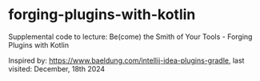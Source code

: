 # forging-plugins-with-kotlin
Supplemental code to lecture: Be(come) the Smith of Your Tools - Forging Plugins with Kotlin

Inspired by: https://www.baeldung.com/intellij-idea-plugins-gradle, last visited: December, 18th 2024

